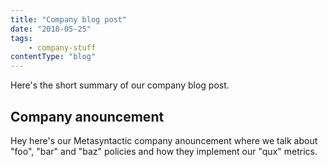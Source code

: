 ```yaml
---
title: "Company blog post"
date: "2018-05-25"
tags:
    - company-stuff
contentType: "blog"
---
```


Here's the short summary of our company blog post.

<!-- end excerpt -->

## Company anouncement

Hey here's our Metasyntactic company anouncement where we talk about "foo", "bar" and "baz" policies and how they implement our "qux" metrics.